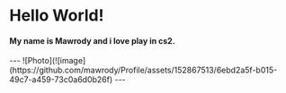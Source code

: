 # Hello World!
<h4>My name is Mawrody and i love play in cs2.</h4>
---
![Photo](![image](https://github.com/mawrody/Profile/assets/152867513/6ebd2a5f-b015-49c7-a459-73c0a6d0b26f)
---
